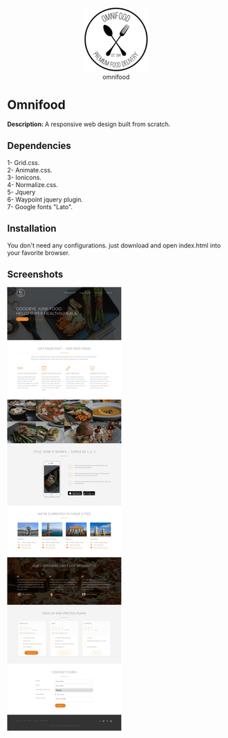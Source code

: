 <p align="center">
  <img width="150" height="150" src="https://github.com/mostafamt/omnifood/blob/master/resources/img/logo.png"><br/>
  omnifood
</p>

# Omnifood
<b>Description: </b>A responsive web design built from scratch.<br/>

## Dependencies
1- Grid.css.<br/>
2- Animate.css.<br/>
3- Ionicons.<br/>
4- Normalize.css.<br/>
5- Jquery<br/>
6- Waypoint jquery plugin.<br/>
7- Google fonts "Lato".<br/>

## Installation
You don't need any configurations. just download and open index.html into your favorite browser.

## Screenshots
![](https://github.com/mostafamt/omnifood/blob/master/resources/img/fullScreen-min.png)
